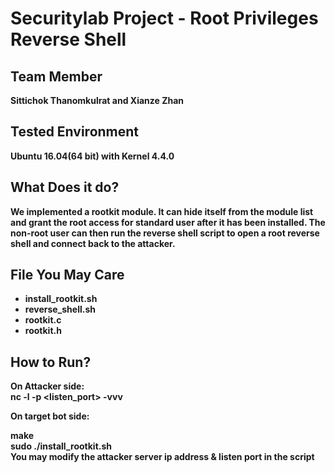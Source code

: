 # Securitylab Project - Root Privileges Reverse Shell

## Team Member
<b>Sittichok Thanomkulrat and Xianze Zhan

## Tested Environment
Ubuntu 16.04(64 bit) with Kernel 4.4.0

## What Does it do?
We implemented a rootkit module. It can hide itself from the module list and grant the root access for standard user after it has been installed. The non-root user can then run the reverse shell script to open a root reverse shell and connect back to the attacker. 

## File You May Care
- install_rootkit.sh
- reverse_shell.sh
- rootkit.c
- rootkit.h

## How to Run? <br />
On Attacker side: <br />
  nc -l -p <listen_port> -vvv <br />

On target bot side: <br />

   make <br />
  sudo ./install_rootkit.sh <br />
You may modify the attacker server ip address & listen port in the script <br />
